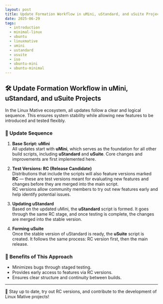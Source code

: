 ```yaml
---
layout: post
title: Update Formation Workflow in uMini, uStandard, and uSuite Projects
date: 2025-06-29
tags:
  - introduction
  - minimal-linux
  - ubuntu
  - linuxmative
  - umini
  - ustandard
  - usuite
  - iso
  - ubuntu-mini
  - ubuntu-minimal
---
```

## 🛠️ Update Formation Workflow in uMini, uStandard, and uSuite Projects

In the Linux Mative ecosystem, all updates follow a clear and logical sequence. This ensures system stability while allowing new features to be introduced and tested flexibly.

### 🔁 Update Sequence

1. **Base Script: uMini**  
   All updates start with **uMini**, which serves as the foundation for all other build scripts, including **uStandard** and **uSuite**. Core changes and improvements are first implemented here.

2. **Test Versions: RC (Release Candidate)**  
   Distributions that include the scripts will also feature versions marked **RC** — these are test versions meant for evaluating new features and changes before they are merged into the main script.  
   RC versions allow community members to try out new features early and help identify potential issues.

3. **Updating uStandard**  
   Based on the updated uMini, the **uStandard** script is formed. It goes through the same RC stage, and once testing is complete, the changes are merged into the stable version.

4. **Forming uSuite**  
   Once the stable version of uStandard is ready, the **uSuite** script is created. It follows the same process: RC version first, then the main release.

### 📌 Benefits of This Approach

- Minimizes bugs through staged testing.
- Provides early access to features via RC versions.
- Ensures clear structure and continuity between builds.

---

🔄 Stay up to date, try out RC versions, and contribute to the development of Linux Mative projects!
